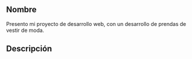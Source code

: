 ## Nombre
Presento mi proyecto de desarrollo web, con un desarrollo de prendas de vestir de moda.

## Descripción

